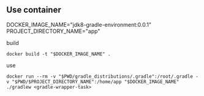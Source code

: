 ## Use container

DOCKER_IMAGE_NAME="jdk8-gradle-environment:0.0.1"
PROJECT_DIRECTORY_NAME="app"

build
```
docker build -t "$DOCKER_IMAGE_NAME" .
```

use
```
docker run --rm -v "$PWD/gradle_distributions/.gradle":/root/.gradle -v "$PWD/$PROJECT_DIRECTORY_NAME":/home/app "$DOCKER_IMAGE_NAME" ./gradlew <gradle-wrapper-task>
```
